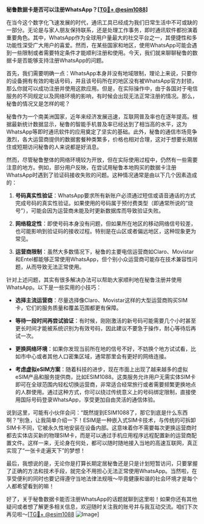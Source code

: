 **秘鲁数据卡是否可以注册WhatsApp？[[TG💪+ @esim1088](https://t.me/s/esim1088)]**

在当今这个数字化飞速发展的时代，通讯工具已经成为我们日常生活中不可或缺的一部分。无论是与家人朋友保持联系，还是处理工作事务，即时通讯软件都扮演着重要角色。其中，WhatsApp作为全球用户量最大的社交平台之一，其便捷性和多功能性深受广大用户的喜爱。然而，在某些国家和地区，使用WhatsApp可能会遇到一些限制或者需要特定条件才能顺利注册和使用。今天，我们就来聊聊秘鲁的数据卡是否能够支持注册WhatsApp的问题。

首先，我们需要明确一点：WhatsApp本身并没有地域限制，理论上来说，只要你的设备拥有有效的电话号码，并且该号码所在的地区没有被WhatsApp官方封锁，那么你就可以成功注册并使用这款应用。但是，在实际操作中，由于各国对于电信服务的不同规定以及网络环境的影响，有时候会出现无法正常注册的情况。那么，秘鲁的情况又是怎样的呢？

秘鲁作为一个南美洲国家，近年来经济发展迅速，互联网普及率也在逐年提高。根据最新统计数据显示，秘鲁的智能手机普及率已经达到了相当高的水平，这为WhatsApp等即时通讯软件的应用奠定了坚实的基础。此外，秘鲁的通信市场竞争激烈，各大运营商提供的数据套餐种类繁多，价格也相对合理，这对于想要长期居住或短期访问秘鲁的人来说都是好消息。

然而，尽管秘鲁整体的网络环境较为开放，但在实际使用过程中，仍然有一些需要注意的地方。例如，部分用户反映，在尝试用秘鲁本地购买的数据卡注册WhatsApp时遇到了验证码接收失败的问题。这种情况通常是由以下几个因素造成的：

1. **号码真实性验证**：WhatsApp要求所有新账户必须通过短信或语音通话的方式完成号码的真实性验证。如果使用的号码属于预付费类型（即通常所说的“烧号”），可能会因为运营商未能及时更新数据库而导致验证失败。
   
2. **网络稳定性**：即使号码本身没有问题，但如果所在地区的移动网络信号较差，也可能影响到验证码的接收过程。特别是在山区或者偏远地区，这种现象更为常见。

3. **运营商限制**：虽然大多数情况下，秘鲁的主要电信运营商如Claro、Movistar和Entel都能够正常使用WhatsApp，但个别小众运营商可能存在技术兼容性问题，从而导致无法正常使用。

针对上述问题，其实有很多解决办法可以帮助大家顺利地在秘鲁注册并使用WhatsApp。以下是一些实用的小技巧：

- **选择主流运营商**：尽量选择像Claro、Movistar这样的大型运营商购买SIM卡，它们的服务质量和覆盖范围都更有保障。
  
- **等待一段时间再尝试验证**：有时候，刚刚激活的新号码可能需要几个小时甚至更长时间才能被系统识别为有效号码，因此建议不要急于操作，耐心等待后再试一次。

- **更换网络环境**：如果你发现当前所在地的信号不好，不妨换个地方试试看，比如市中心或者其他人口密集区域，通常那里会有更好的网络连接。

- **考虑虚拟eSIM方案**：随着科技的进步，现在市面上出现了越来越多的虚拟eSIM产品和服务提供商，比如ESIM1088。这类服务允许用户无需实体SIM卡即可在全球范围内轻松切换运营商，非常适合经常旅行或者需要频繁更换地点的人群使用。通过这种方式，你可以绕过传统意义上的号码绑定限制，直接使用国际号码登录WhatsApp，享受更加自由灵活的通信体验。

说到这里，可能有小伙伴会问：“既然提到ESIM1088了，那它到底是什么东西啊？”别急，让我简单介绍一下！ESIM是一种嵌入式SIM卡技术，与传统的可拆卸SIM卡不同，它被永久性地安装在设备内部。这意味着你不需要每次更换运营商时都去实体店买新的物理SIM卡，而是可以通过手机应用程序远程配置新的运营商配置文件。这样一来，无论身在何处，都可以随时随地接入当地的高速互联网，真正实现了“一张卡走遍天下”的梦想！

最后，我想说的是，无论你是打算长期定居秘鲁还是只是计划短暂访问，只要掌握了正确的方法和技术手段，就完全不用担心无法正常使用WhatsApp。当然啦，在享受便利的同时也要记得遵守当地法律法规哦～毕竟健康和谐的社会环境才是每个人都希望看到的嘛！

好了，关于秘鲁数据卡能否注册WhatsApp的话题就聊到这里啦！如果你还有其他疑问或者想了解更多相关信息，欢迎随时关注我的账号并与我互动交流。咱们下次再见啦～[[TG💪+ @esim1088](https://t.me/s/esim1088) ![Image](https://i.postimg.cc/4NQfJmqS/Snipaste-2025-05-13-00-14-12.png)]